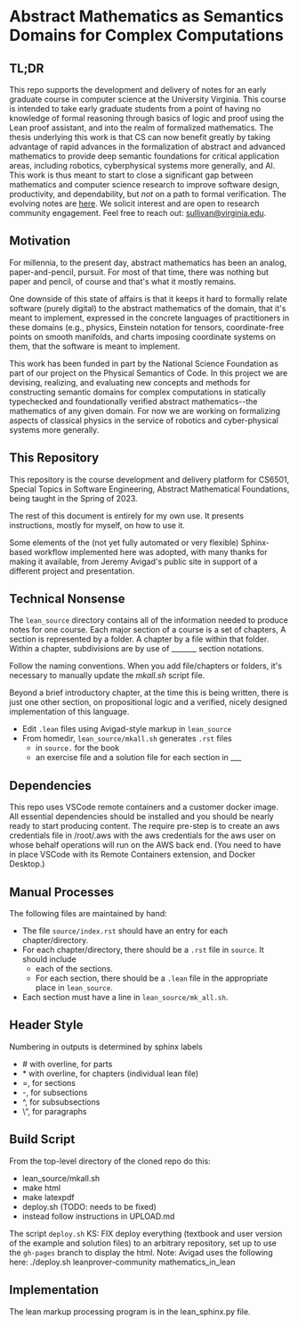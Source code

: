 
Abstract Mathematics as Semantics Domains for Complex Computations
==================================================================

TL;DR
-----

This repo supports the development and delivery of notes for an early graduate course in computer science at the University Virginia. This course is intended to take early graduate students from a point of having no knowledge of formal reasoning through basics of logic and proof using the Lean proof assistant, and into the realm of formalized mathematics. The thesis underlying this work is that CS can now benefit greatly by taking advantage of rapid advances in the formalization of abstract and advanced mathematics to provide deep semantic foundations for critical application areas, including robotics, cyberphysical systems more generally, and AI. This work is thus meant to start to close a significant gap between mathematics and computer science research to improve software design, productivity, and dependability, but *not* on a path to formal verification. The evolving notes are [here](https://www.computingfoundations.org). We solicit interest and are open to research community engagement. Feel free to reach out: sullivan@virginia.edu.


Motivation
----------

For millennia, to the present day, abstract mathematics
has been an analog, paper-and-pencil, pursuit.  For most
of that time, there was nothing but paper and pencil, of
course and that's what it mostly remains.
 
 
One downside of this state of affairs is that it keeps
it hard to formally relate software (purely digital) to
the abstract mathematics of the domain, that it's meant 
to implement, expressed in the concrete languages of
practitioners in these domains (e.g., physics, Einstein
notation for tensors, coordinate-free points on smooth
manifolds, and charts imposing coordinate systems on them,
that the software is meant to implement.

This work has been funded in part by the National Science Foundation as part of our project on the Physical Semantics of Code. In this project we are devising, realizing, and  evaluating new concepts and methods for constructing semantic domains for complex computations in statically typechecked and foundationally verified abstract mathematics--the mathematics of any given domain. For now we are working on formalizing aspects of classical physics in the service of robotics and cyber-physical systems more generally.

This Repository
---------------

This repository is the course development and delivery platform for CS6501, Special Topics in Software Engineering, Abstract Mathematical Foundations, being taught in the Spring of 2023.

The rest of this document is entirely for my own use. It presents instructions, mostly for myself, on how to use it.

Some elements of the (not yet fully automated or very flexible) Sphinx-based workflow implemented here was adopted, with many thanks for making it available, from Jeremy Avigad's public site in support of a different project and presentation.

Technical Nonsense
------------------

The `lean_source` directory contains all of the information needed to produce notes for one course. Each major section of
a course is a set of chapters, A section is represented by a
folder. A chapter by a file within that folder. Within a chapter,
subdivisions are by use of _______ section notations. 

Follow the naming conventions. When you add file/chapters or 
folders, it's necessary to manually update the *mkall.sh* script 
file.

Beyond a brief introductory chapter, at the time this is being
written, there is just one other section, on propositional logic
and a verified, nicely designed implementation of this language.

- Edit `.lean` files using Avigad-style markup in `lean_source`
- From homedir, `lean_source/mkall.sh` generates `.rst` files 
  - in `source.` for the book
  - an exercise file and a solution file for each section in ___

Dependencies
------------
This repo uses VSCode remote containers and a customer docker
image. All essential dependencies should be installed and you
should be nearly ready to start producing content. The require
pre-step is to create an aws credentials file in /root/.aws with
the aws credentials for the aws user on whose behalf operations
will run on the AWS back end. (You need to have in place VSCode with its Remote Containers extension, and Docker Desktop.)

Manual Processes
----------------

The following files are maintained by hand:
- The file `source/index.rst` should have an entry for each chapter/directory.
- For each chapter/directory, there should be a `.rst` file in `source`. It should include
  - each of the sections.
  - For each section, there should be a `.lean` file in the appropriate place in `lean_source`.
- Each section must have a line in `lean_source/mk_all.sh`.

Header Style
------------

Numbering in outputs is determined by sphinx labels

- \# with overline, for parts
- \* with overline, for chapters (individual lean file)
- \=, for sections
- \-, for subsections
- \^, for subsubsections
- \“, for paragraphs

Build Script
------------

From the top-level directory of the cloned repo do this:

- lean_source/mkall.sh
- make html
- make latexpdf
- deploy.sh (TODO: needs to be fixed)
- instead follow instructions in UPLOAD.md
  
The script `deploy.sh` KS: FIX deploy everything (textbook
and user version of the example and solution files) to an
arbitrary repository, set up to use the `gh-pages` branch
to display the html. Note: Avigad uses the following here:
./deploy.sh leanprover-community mathematics_in_lean

Implementation
--------------

The lean markup processing program is in the lean_sphinx.py
file.

